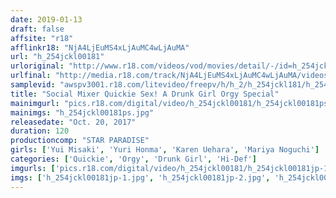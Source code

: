 ```yaml
---
date: 2019-01-13
draft: false
affsite: "r18"
afflinkr18: "NjA4LjEuMS4xLjAuMC4wLjAuMA"
url: "h_254jckl00181"
urloriginal: "http://www.r18.com/videos/vod/movies/detail/-/id=h_254jckl00181"
urlfinal: "http://media.r18.com/track/NjA4LjEuMS4xLjAuMC4wLjAuMA/videos/vod/movies/detail/-/id=h_254jckl00181"
samplevid: "awspv3001.r18.com/litevideo/freepv/h/h_2/h_254jckl181/h_254jckl181_dmb_w.mp4"
title: "Social Mixer Quickie Sex! A Drunk Girl Orgy Special"
mainimgurl: "pics.r18.com/digital/video/h_254jckl00181/h_254jckl00181ps.jpg"
mainimgs: "h_254jckl00181ps.jpg"
releasedate: "Oct. 20, 2017"
duration: 120
productioncomp: "STAR PARADISE"
girls: ['Yui Misaki', 'Yuri Honma', 'Karen Uehara', 'Mariya Noguchi']
categories: ['Quickie', 'Orgy', 'Drunk Girl', 'Hi-Def']
imgurls: ['pics.r18.com/digital/video/h_254jckl00181/h_254jckl00181jp-1.jpg', 'pics.r18.com/digital/video/h_254jckl00181/h_254jckl00181jp-2.jpg', 'pics.r18.com/digital/video/h_254jckl00181/h_254jckl00181jp-3.jpg', 'pics.r18.com/digital/video/h_254jckl00181/h_254jckl00181jp-4.jpg', 'pics.r18.com/digital/video/h_254jckl00181/h_254jckl00181jp-5.jpg', 'pics.r18.com/digital/video/h_254jckl00181/h_254jckl00181jp-6.jpg', 'pics.r18.com/digital/video/h_254jckl00181/h_254jckl00181jp-7.jpg', 'pics.r18.com/digital/video/h_254jckl00181/h_254jckl00181jp-8.jpg', 'pics.r18.com/digital/video/h_254jckl00181/h_254jckl00181jp-9.jpg', 'pics.r18.com/digital/video/h_254jckl00181/h_254jckl00181jp-10.jpg', 'pics.r18.com/digital/video/h_254jckl00181/h_254jckl00181jp-11.jpg', 'pics.r18.com/digital/video/h_254jckl00181/h_254jckl00181jp-12.jpg', 'pics.r18.com/digital/video/h_254jckl00181/h_254jckl00181jp-13.jpg', 'pics.r18.com/digital/video/h_254jckl00181/h_254jckl00181jp-14.jpg', 'pics.r18.com/digital/video/h_254jckl00181/h_254jckl00181jp-15.jpg', 'pics.r18.com/digital/video/h_254jckl00181/h_254jckl00181jp-16.jpg', 'pics.r18.com/digital/video/h_254jckl00181/h_254jckl00181jp-17.jpg', 'pics.r18.com/digital/video/h_254jckl00181/h_254jckl00181jp-18.jpg', 'pics.r18.com/digital/video/h_254jckl00181/h_254jckl00181jp-19.jpg', 'pics.r18.com/digital/video/h_254jckl00181/h_254jckl00181jp-20.jpg']
imgs: ['h_254jckl00181jp-1.jpg', 'h_254jckl00181jp-2.jpg', 'h_254jckl00181jp-3.jpg', 'h_254jckl00181jp-4.jpg', 'h_254jckl00181jp-5.jpg', 'h_254jckl00181jp-6.jpg', 'h_254jckl00181jp-7.jpg', 'h_254jckl00181jp-8.jpg', 'h_254jckl00181jp-9.jpg', 'h_254jckl00181jp-10.jpg', 'h_254jckl00181jp-11.jpg', 'h_254jckl00181jp-12.jpg', 'h_254jckl00181jp-13.jpg', 'h_254jckl00181jp-14.jpg', 'h_254jckl00181jp-15.jpg', 'h_254jckl00181jp-16.jpg', 'h_254jckl00181jp-17.jpg', 'h_254jckl00181jp-18.jpg', 'h_254jckl00181jp-19.jpg', 'h_254jckl00181jp-20.jpg']
---
```

